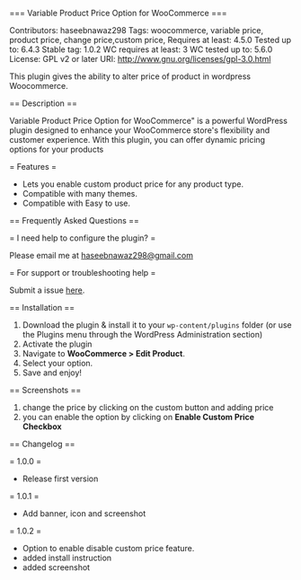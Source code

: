 === Variable Product Price Option for WooCommerce ===

Contributors: haseebnawaz298
Tags: woocommerce, variable price, product price, change price,custom price,
Requires at least: 4.5.0
Tested up to: 6.4.3
Stable tag: 1.0.2
WC requires at least: 3
WC tested up to: 5.6.0
License: GPL v2 or later
URI: http://www.gnu.org/licenses/gpl-3.0.html

This plugin gives the ability to alter price of product in wordpress Woocommerce.


== Description ==

Variable Product Price Option for WooCommerce" is a powerful WordPress plugin designed to enhance your WooCommerce store's flexibility and customer experience. With this plugin, you can offer dynamic pricing options for your products


= Features =

* Lets you enable custom product price for any product type.
* Compatible with many themes.
* Compatible with Easy to use.

== Frequently Asked Questions ==

= I need help to configure the plugin? =

Please email me at <a href="mailto:haseebnawaz298@gmail.com" target="_blank">haseebnawaz298@gmail.com</a>

= For support or troubleshooting help =

Submit a issue <a href="https://github.com/webzombies/variable-product-price-option-wc/issues">here</a>.

== Installation ==

1. Download the plugin & install it to your `wp-content/plugins` folder (or use the Plugins menu through the WordPress Administration section)
2. Activate the plugin
3. Navigate to **WooCommerce > Edit Product**.
4. Select your option.
5. Save and enjoy!


== Screenshots ==
1. change the price by clicking on the custom button and adding price
2. you can enable the option by clicking on **Enable Custom Price Checkbox**

== Changelog ==

= 1.0.0 =
* Release first version

= 1.0.1 =
* Add banner, icon and screenshot

= 1.0.2 =

* Option to enable disable custom price feature.
* added install instruction
* added screenshot
